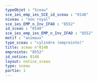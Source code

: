 ```yaml
---
typeObjet : "Sceau"
sce_ies_emp_ies_SCE_id_sceau : "0148"
niveau : "non royal"
sce_ies_EMP_n_Inv_IFAO : "8552"
id_sceau : "0148"
sce_ies_emp_ies_EMP_n_Inv_IFAO : "8552"
motif : "animaux"
type_sceau : "cylindre (empreinte)"
title: sceau n°0148
empreinte: "8552"
id_notice: 0148
layout: notice_sceau
type: sceau
partie: 1
---
```

